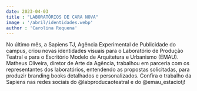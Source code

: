 ```yaml
---
date: 2023-04-03
title : "LABORATÓRIOS DE CARA NOVA"
image : '/abril/identidades.webp'
author : 'Carolina Requena'
---
```

No último mês, a Sapiens TJ, Agência Experimental de Publicidade do campus, criou novas identidades visuais para o Laboratório de Produção Teatral e para o Escritório Modelo de Arquitetura e Urbanismo (EMAU). Matheus Oliveira, diretor de Arte da Agência, trabalhou em parceria com os representantes dos laboratórios, entendendo as propostas solicitadas, para produzir branding books detalhados e personalizados. Confira o trabalho da Sapiens nas redes sociais do @labproducaoteatral e do @emau_estaciotj!